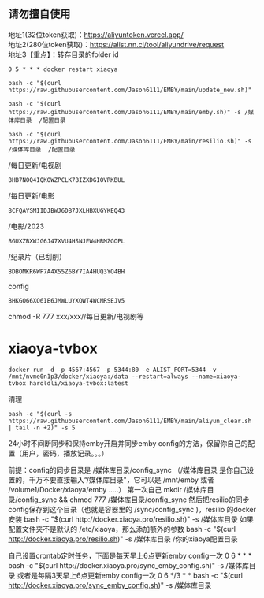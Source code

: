 ## 请勿擅自使用  
地址1(32位token获取)：https://aliyuntoken.vercel.app/  
地址2(280位token获取)：https://alist.nn.ci/tool/aliyundrive/request  
地址3【重点】：转存目录的folder id  
```
0 5 * * * docker restart xiaoya
```
```
bash -c "$(curl https://raw.githubusercontent.com/Jason6111/EMBY/main/update_new.sh)"
```
```
bash -c "$(curl https://raw.githubusercontent.com/Jason6111/EMBY/main/emby.sh)" -s /媒体库目录  /配置目录
```
```
bash -c "$(curl https://raw.githubusercontent.com/Jason6111/EMBY/main/resilio.sh)" -s /媒体库目录  /配置目录
```
/每日更新/电视剧
```
BHB7NOQ4IQKOWZPCLK7BIZXDGIOVRKBUL
```
/每日更新/电影
```
BCFQAYSMIIDJBWJ6DB7JXLHBXUGYKEQ43
```
/电影/2023
```
BGUXZBXWJG6J47XVU4HSNJEW4HRMZGOPL
```
/纪录片（已刮削）
```
BDBOMKR6WP7A4X55Z6BY7IA4HUQ3YO4BH
```
config
```
BHKGO66XO6IE6JMWLUYXQWT4WCMRSEJV5
```
chmod -R 777 xxx/xxx//每日更新/电视剧等

# xiaoya-tvbox
```
docker run -d -p 4567:4567 -p 5344:80 -e ALIST_PORT=5344 -v /mnt/nvme0n1p3/docker/xiaoya:/data --restart=always --name=xiaoya-tvbox haroldli/xiaoya-tvbox:latest
```
清理
```
bash -c "$(curl -s https://raw.githubusercontent.com/Jason6111/EMBY/main/aliyun_clear.sh | tail -n +2)" -s 5
```
24小时不间断同步和保持emby开启并同步emby config的方法，保留你自己的配置（用户，密码，播放记录。。。）

前提：config的同步目录是 /媒体库目录/config_sync （/媒体库目录 是你自己设置的，千万不要直接输入“/媒体库目录"，它可以是  /mnt/emby 或者 /volume1/Docker/xiaoya/emby .....）
第一次自己
mkdir /媒体库目录/config_sync && chmod 777 /媒体库目录/config_sync
然后把resilio的同步config保存到这个目录（也就是容器里的 /sync/config_sync )，resilio 的docker安装
bash -c "$(curl http://docker.xiaoya.pro/resilio.sh)" -s /媒体库目录
如果配置文件夹不是默认的 /etc/xiaoya，那么添加额外的参数
bash -c "$(curl http://docker.xiaoya.pro/resilio.sh)" -s /媒体库目录  /你的xiaoya配置目录

自己设置crontab定时任务，下面是每天早上6点更新emby config一次
0 6 * * * bash -c "$(curl http://docker.xiaoya.pro/sync_emby_config.sh)" -s /媒体库目录
或者是每隔3天早上6点更新emby config一次
0 6 */3 * * bash -c "$(curl http://docker.xiaoya.pro/sync_emby_config.sh)" -s /媒体库目录
